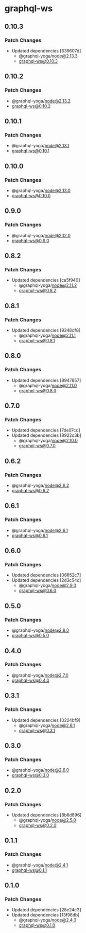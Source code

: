# graphql-ws

## 0.10.3

### Patch Changes

- Updated dependencies [639607d]
  - @graphql-yoga/node@2.13.3
  - graphql-ws@0.10.3

## 0.10.2

### Patch Changes

- @graphql-yoga/node@2.13.2
- graphql-ws@0.10.2

## 0.10.1

### Patch Changes

- @graphql-yoga/node@2.13.1
- graphql-ws@0.10.1

## 0.10.0

### Patch Changes

- @graphql-yoga/node@2.13.0
- graphql-ws@0.10.0

## 0.9.0

### Patch Changes

- @graphql-yoga/node@2.12.0
- graphql-ws@0.9.0

## 0.8.2

### Patch Changes

- Updated dependencies [ca5f940]
  - @graphql-yoga/node@2.11.2
  - graphql-ws@0.8.2

## 0.8.1

### Patch Changes

- Updated dependencies [9248df8]
  - @graphql-yoga/node@2.11.1
  - graphql-ws@0.8.1

## 0.8.0

### Patch Changes

- Updated dependencies [8947657]
  - @graphql-yoga/node@2.11.0
  - graphql-ws@0.8.0

## 0.7.0

### Patch Changes

- Updated dependencies [7de07cd]
- Updated dependencies [8922c3b]
  - @graphql-yoga/node@2.10.0
  - graphql-ws@0.7.0

## 0.6.2

### Patch Changes

- @graphql-yoga/node@2.9.2
- graphql-ws@0.6.2

## 0.6.1

### Patch Changes

- @graphql-yoga/node@2.9.1
- graphql-ws@0.6.1

## 0.6.0

### Patch Changes

- Updated dependencies [06652c7]
- Updated dependencies [2d3c54c]
  - @graphql-yoga/node@2.9.0
  - graphql-ws@0.6.0

## 0.5.0

### Patch Changes

- @graphql-yoga/node@2.8.0
- graphql-ws@0.5.0

## 0.4.0

### Patch Changes

- @graphql-yoga/node@2.7.0
- graphql-ws@0.4.0

## 0.3.1

### Patch Changes

- Updated dependencies [0224bf9]
  - @graphql-yoga/node@2.6.1
  - graphql-ws@0.3.1

## 0.3.0

### Patch Changes

- @graphql-yoga/node@2.6.0
- graphql-ws@0.3.0

## 0.2.0

### Patch Changes

- Updated dependencies [8b6d896]
  - @graphql-yoga/node@2.5.0
  - graphql-ws@0.2.0

## 0.1.1

### Patch Changes

- @graphql-yoga/node@2.4.1
- graphql-ws@0.1.1

## 0.1.0

### Patch Changes

- Updated dependencies [28e24c3]
- Updated dependencies [13f96db]
  - @graphql-yoga/node@2.4.0
  - graphql-ws@0.1.0
